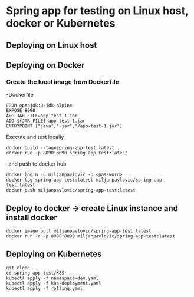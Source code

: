 # Spring app for testing on Linux host, docker or Kubernetes

## Deploying on Linux host

## Deploying on Docker

### Create the local image from Dockerfile
-Dockerfile
```
FROM openjdk:8-jdk-alpine
EXPOSE 8090
ARG JAR_FILE=app-test-1.jar
ADD ${JAR_FILE} app-test-1.jar
ENTRYPOINT ["java","-jar","/app-test-1.jar"]
```
Execute and test locally
```
docker build --tag=spring-app-test:latest .
docker run -p 8090:8090 spring-app-test:latest
```
-and push to docker hub
```
docker login -u miljanpavlovic -p <password>
docker tag spring-app-test:latest miljanpavlovic/spring-app-test:latest
docker push miljanpavlovic/spring-app-test:latest
```
## Deploy to docker -> create Linux instance and install docker
```
docker image pull miljanpavlovic/spring-app-test:latest
docker run -d -p 8090:8090 miljanpavlovic/spring-app-test:latest
```

## Deploying on Kubernetes
```
git clone ...
cd spring-app-test/K8S
kubectl apply -f namespace-dev.yaml
kubectl apply -f k8s-deployment.yaml
kubectl apply -f rolling.yaml
```
